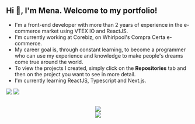 ## Hi 👋, I'm Mena. Welcome to my portfolio!

- I'm a front-end developer with more than 2 years of experience in the e-commerce market using VTEX IO and ReactJS.
- I'm currently working at Corebiz, on Whirlpool's Compra Certa e-commerce.
- My career goal is, through constant learning, to become a programmer who can use my experience and knowledge to make people's dreams come true around the world.
- To view the projects I created, simply click on the **Repositories** tab and then on the project you want to see in more detail.
- I'm currently learning ReactJS, Typescript and Next.js.

<div> 
  <a href = "mailto:rodrigo.mena8632@gmail.com"><img src="https://img.shields.io/badge/-Gmail-%23333?style=for-the-badge&logo=gmail&logoColor=white" target="_blank"></a>
  <a href="https://www.linkedin.com/in/rmmena/" target="_blank"><img src="https://img.shields.io/badge/-LinkedIn-%230077B5?style=for-the-badge&logo=linkedin&logoColor=white" target="_blank"></a> 
</div>

##

<div align="center">
  <a href="https://github.com/anuraghazra/github-readme-stats">
    <img src="https://github-readme-stats.vercel.app/api/top-langs/?username=rmmena123&layout=compact" />
  </a>
</div>

<div style="display: inline_block" align="center">
  <img src="https://github.com/rmmena123/rmmena123/blob/output/github-contribution-grid-snake.svg" />
</div>
